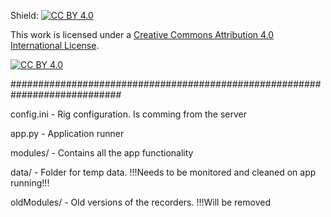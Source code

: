 Shield: [![CC BY 4.0][cc-by-shield]][cc-by]

This work is licensed under a
[Creative Commons Attribution 4.0 International License][cc-by].

[![CC BY 4.0][cc-by-image]][cc-by]

[cc-by]: http://creativecommons.org/licenses/by/4.0/
[cc-by-image]: https://i.creativecommons.org/l/by/4.0/88x31.png
[cc-by-shield]: https://img.shields.io/badge/License-CC%20BY%204.0-lightgrey.svg



############################################################################

config.ini - Rig configuration. Is comming from the server

app.py - Application runner

modules/ - Contains all the app functionality

data/ - Folder for temp data.       !!!Needs to be monitored and cleaned on app running!!!

oldModules/ - Old versions of the recorders.     !!!Will be removed 